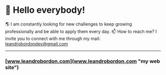 # 👋  Hello everybody!

 🌎 I am constantly looking for new challenges to keep growing professionally and be able to apply them every day.
 📫 How to reach me? I invite you to connect with me through my mail: leandrobordondev@gmail.com
***
### [www.leandrobordon.com](www.leandrobordon.com "my web site")
<!---
kosekijsx/kosekijsx is a ✨ special ✨ repository because its `README.md` (this file) appears on your GitHub profile.
You can click the Preview link to take a look at your changes.
--->
